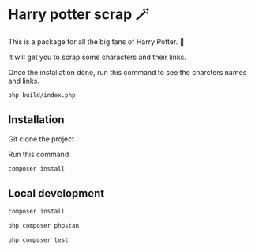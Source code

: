 # Harry potter scrap 🪄

This is a package for all the big fans of Harry Potter. 🧙

It will get you to scrap some characters and their links.

Once the installation done, run this command to see the charcters names and links.

```bash
php build/index.php
```

## Installation

Git clone the project

Run this command

```bash
composer install
```

## Local development

```bash
composer install
```

```bash
php composer phpstan
```

```bash
php composer test
```
